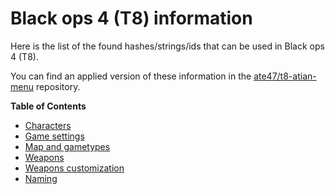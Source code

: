 # Black ops 4 (T8) information

Here is the list of the found hashes/strings/ids that can be used in Black ops 4 (T8).

You can find an applied version of these information in the [ate47/t8-atian-menu](https://github.com/ate47/t8-atian-menu) repository.

**Table of Contents**

- [Characters](characters.md)
- [Game settings](gamesettings.md)
- [Map and gametypes](mapgametypes.md)
- [Weapons](weapons.md)
- [Weapons customization](weaponscustom.md)
- [Naming](naming.md)